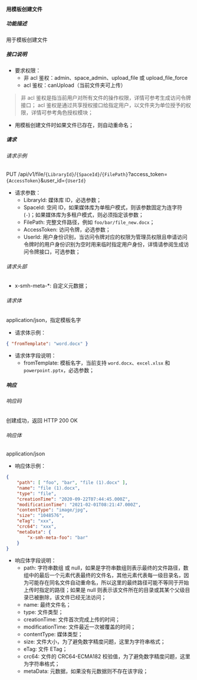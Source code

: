 #### 用模板创建文件

##### 功能描述

用于模板创建文件

##### 接口说明

- 要求权限：
    - 非 acl 鉴权：admin、space_admin、upload_file 或 upload_file_force
    - acl 鉴权：canUpload（当前文件夹可上传）

> 非 acl 鉴权是指当前用户对所有文件的操作权限，详情可参考生成访问令牌接口；
> acl 鉴权是通过共享授权接口给指定用户，以文件夹为单位授予的权限，详情可参考角色授权模块；

- 用模板创建文件时如果文件已存在，则自动重命名；

##### 请求

###### 请求示例  

PUT /api/v1/file/`{LibraryId}`/`{SpaceId}`/`{FilePath}`?access_token=`{AccessToken}`&user_id=`{UserId}`

- 请求参数：
    - LibraryId: 媒体库 ID，必选参数；
    - SpaceId: 空间 ID，如果媒体库为单租户模式，则该参数固定为连字符(`-`)；如果媒体库为多租户模式，则必须指定该参数；
    - FilePath: 完整文件路径，例如 `foo/bar/file_new.docx`；
    - AccessToken: 访问令牌，必选参数；
    - UserId: 用户身份识别，当访问令牌对应的权限为管理员权限且申请访问令牌时的用户身份识别为空时用来临时指定用户身份，详情请参阅生成访问令牌接口，可选参数；
###### 请求头部

- x-smh-meta-*: 自定义元数据；

###### 请求体

application/json，指定模板名字
- 请求体示例：
```json
{ "fromTemplate": "word.docx" }
```
- 请求体字段说明：
    - fromTemplate: 模板名字，当前支持 `word.docx`、`excel.xlsx` 和 `powerpoint.pptx`，必选参数；

##### 响应

###### 响应码

创建成功，返回 HTTP 200 OK

###### 响应体

application/json

- 响应体示例：

```json
{
    "path": [ "foo", "bar", "file (1).docx" ],
    "name": "file (1).docx",
    "type": "file",
    "creationTime": "2020-09-22T07:44:45.000Z",
    "modificationTime": "2021-02-01T08:21:47.000Z",
    "contentType": "image/jpg",
    "size": "1048576",
    "eTag": "xxx",
    "crc64": "xxx",
    "metaData": {
        "x-smh-meta-foo": "bar"
    }
}
```

- 响应体字段说明：
    - path: 字符串数组 或 null，如果是字符串数组则表示最终的文件路径，数组中的最后一个元素代表最终的文件名，其他元素代表每一级目录名，因为可能存在同名文件自动重命名，所以这里的最终路径可能不等同于开始上传时指定的路径；如果是 null 则表示该文件所在的目录或其某个父级目录已被删除，该文件已经无法访问；
    - name: 最终文件名；
    - type: 文件类型；
    - creationTime: 文件首次完成上传的时间；
    - modificationTime: 文件最近一次被覆盖的时间；
    - contentType: 媒体类型；
    - size: 文件大小，为了避免数字精度问题，这里为字符串格式；
    - eTag: 文件 ETag；
    - crc64: 文件的 CRC64-ECMA182 校验值，为了避免数字精度问题，这里为字符串格式；
    - metaData: 元数据，如果没有元数据则不存在该字段；


